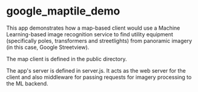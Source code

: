 # google_maptile_demo

This app demonstrates how a map-based client would use a Machine Learning-based image recognition service to find utility equipment (specifically poles, transformers and streetlights) from panoramic imagery (in this case, Google Streetview).

The map client is defined in the public directory.

The app's server is defined in server.js. It acts as the web server for the client and also middleware for passing requests for imagery processing to the ML backend.
